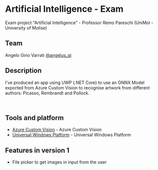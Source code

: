 # Artificial Intelligence - Exam
Exam project "Artificial Intelligence" - Professor Remo Pareschi (UniMol - University of Molise)
<br/>

## Team
Angelo Gino Varrati [@angelus_gi](https://github.com/angelus_gi)
<br/>

## Description
I've produced an app using UWP (.NET Core) to use an ONNX Model exported from Azure Custom Vision to recognise artwork from different authors: Picasso, Rembrandt and Pollock.

<br/>

## Tools and platform
- [Azure Custom Vision](https://www.customvision.ai/) - Azure Custom Vision
- [Universal Windows Platform](https://docs.microsoft.com/it-it/windows/uwp/get-started/universal-application-platform-guide) - Universal Windows Platform


## Features in version 1
- File picker to get images in input from the user
